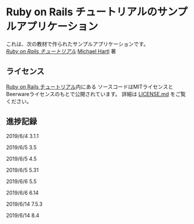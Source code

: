 # Ruby on Rails チュートリアルのサンプルアプリケーション

これは、次の教材で作られたサンプルアプリケーションです。   
[*Ruby on Rails チュートリアル*](https://railstutorial.jp/)
[Michael Hartl](http://www.michaelhartl.com/) 著

## ライセンス

[Ruby on Rails チュートリアル](https://railstutorial.jp/)内にある
ソースコードはMITライセンスとBeerwareライセンスのもとで公開されています。
詳細は [LICENSE.md](LICENSE.md) をご覧ください。

## 進捗記録

2019/6/4 3.1.1

2019/6/5 3.5

2019/6/5 4.5

2019/6/5 5.31

2019/6/6 5.5

2019/6/6 6.14

2019/6/14 7.5.3

2019/6/14 8.4